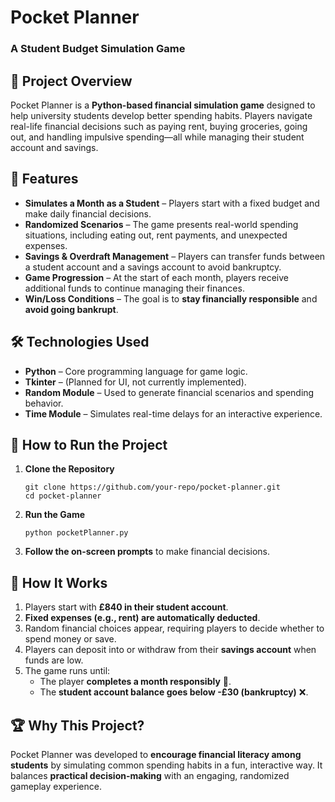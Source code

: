 # **Pocket Planner**
### **A Student Budget Simulation Game**

## 📌 **Project Overview**
Pocket Planner is a **Python-based financial simulation game** designed to help university students develop better spending habits. Players navigate real-life financial decisions such as paying rent, buying groceries, going out, and handling impulsive spending—all while managing their student account and savings.

## 🚀 **Features**
- **Simulates a Month as a Student** – Players start with a fixed budget and make daily financial decisions.
- **Randomized Scenarios** – The game presents real-world spending situations, including eating out, rent payments, and unexpected expenses.
- **Savings & Overdraft Management** – Players can transfer funds between a student account and a savings account to avoid bankruptcy.
- **Game Progression** – At the start of each month, players receive additional funds to continue managing their finances.
- **Win/Loss Conditions** – The goal is to **stay financially responsible** and **avoid going bankrupt**.

## 🛠 **Technologies Used**
- **Python** – Core programming language for game logic.
- **Tkinter** – (Planned for UI, not currently implemented).
- **Random Module** – Used to generate financial scenarios and spending behavior.
- **Time Module** – Simulates real-time delays for an interactive experience.

## 🔧 **How to Run the Project**
1. **Clone the Repository**
   ```
   git clone https://github.com/your-repo/pocket-planner.git
   cd pocket-planner
   ```
2. **Run the Game**
   ```
   python pocketPlanner.py
   ```
3. **Follow the on-screen prompts** to make financial decisions.

## 📖 **How It Works**
1. Players start with **£840 in their student account**.
2. **Fixed expenses (e.g., rent) are automatically deducted**.
3. Random financial choices appear, requiring players to decide whether to spend money or save.
4. Players can deposit into or withdraw from their **savings account** when funds are low.
5. The game runs until:
   - The player **completes a month responsibly** 🎉.
   - The **student account balance goes below -£30 (bankruptcy)** ❌.

## 🏆 **Why This Project?**
Pocket Planner was developed to **encourage financial literacy among students** by simulating common spending habits in a fun, interactive way. It balances **practical decision-making** with an engaging, randomized gameplay experience.
